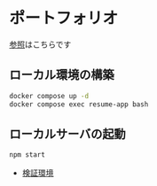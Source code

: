 # ポートフォリオ
[参照](https://shotaarima.github.io/Portfolio/)はこちらです
## ローカル環境の構築
```bash
docker compose up -d
docker compose exec resume-app bash
```

## ローカルサーバの起動
```bash
npm start
```
- [検証環境](http://localhost:3000/)

## 